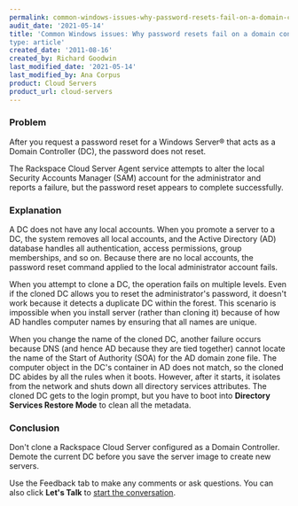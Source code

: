 ```yaml
---
permalink: common-windows-issues-why-password-resets-fail-on-a-domain-controller
audit_date: '2021-05-14'
title: 'Common Windows issues: Why password resets fail on a domain controller
type: article'
created_date: '2011-08-16'
created_by: Richard Goodwin
last_modified_date: '2021-05-14'
last_modified_by: Ana Corpus
product: Cloud Servers
product_url: cloud-servers
---
```


### Problem

After you request a password reset for a Windows Server&reg; that acts as a Domain
Controller (DC), the password does not reset.

The Rackspace Cloud Server Agent service attempts to alter the local Security
Accounts Manager (SAM) account for the administrator and reports a failure, but
the password reset appears to complete successfully.

### Explanation

A DC does not have any local accounts. When you promote a server to a DC, the
system removes all local accounts, and the Active Directory (AD) database handles
all authentication, access permissions, group memberships, and so on.  Because
there are no local accounts, the password reset command applied to the local
administrator account fails.

When you attempt to clone a DC, the operation fails on multiple levels. Even if
the cloned DC allows you to reset the administrator's password, it doesn't work
because it detects a duplicate DC within the forest. This scenario is impossible
when you install server (rather than cloning it) because of how AD handles
computer names by ensuring that all names are unique.

When you change the name of the cloned DC, another failure occurs because DNS
(and hence AD because they are tied together) cannot locate the name of the
Start of Authority (SOA) for the AD domain zone file. The computer object in
the DC's container in AD does not match, so the cloned DC abides by all the
rules when it boots. However, after it starts, it isolates from the network
and shuts down all directory services attributes. The cloned DC gets to the
login prompt, but you have to boot into **Directory Services Restore Mode**
to clean all the metadata.

### Conclusion

Don't clone a Rackspace Cloud Server configured as a Domain Controller.
Demote the current DC before you save the server image to create new servers.

Use the Feedback tab to make any comments or ask questions. You can also click
**Let's Talk** to [start the conversation](https://www.rackspace.com/).
